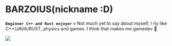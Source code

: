 # BARZOIUS(nickname :D) 

**`Beginner C++ and Rust enjoyer`**
v
Not much yet to say about myself, I rly like C++/JAVA/RUST, physics and games. I think that makes me gamedev :thinking:. 

   <p align="left">
      <a href="https://www.linkedin.com/in/moisel-rares-936258268/">
       <img src="https://img.shields.io/badge/linkedin-%230077B5.svg?&style=for-the-badge&logo=linkedin&logoColor=white" /> </a>
   </p>
